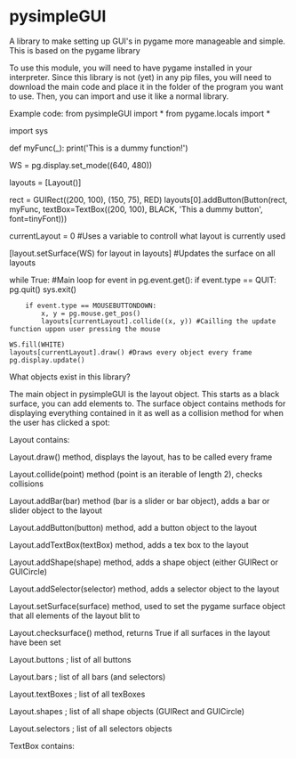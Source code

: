# pysimpleGUI
A library to make setting up GUI's in pygame more manageable and simple. This is based on the pygame library

To use this module, you will need to have pygame installed in your interpreter. Since this library is not (yet) in any pip files, you will need to download the main code and place it in the folder of the program you want to use. 
Then, you can import and use it like a normal library.

Example code:
from pysimpleGUI import *
from pygame.locals import *

import sys

def myFunc(_):
    print('This is a dummy function!')

WS = pg.display.set_mode((640, 480))

layouts = [Layout()]

rect = GUIRect((200, 100), (150, 75), RED)
layouts[0].addButton(Button(rect, myFunc, textBox=TextBox((200, 100), BLACK, 'This a dummy button', font=tinyFont)))

currentLayout = 0 #Uses a variable to controll what layout is currently used

[layout.setSurface(WS) for layout in layouts] #Updates the surface on all layouts


while True:
#Main loop
    for event in pg.event.get():
        if event.type == QUIT:
            pg.quit()
            sys.exit()

        if event.type == MOUSEBUTTONDOWN:
            x, y = pg.mouse.get_pos()
            layouts[currentLayout].collide((x, y)) #Cailling the update function uppon user pressing the mouse

    WS.fill(WHITE)
    layouts[currentLayout].draw() #Draws every object every frame
    pg.display.update()
    

What objects exist in this library?

The main object in pysimpleGUI is the layout object. This starts as a black surface, you can add elements to. The surface object contains methods for displaying everything contained in it as well as a collision method for when the user has clicked a spot:

Layout contains:

Layout.draw() method, displays the layout, has to be called every frame

Layout.collide(point) method (point is an iterable of length 2), checks collisions

Layout.addBar(bar) method (bar is a slider or bar object), adds a bar or slider object to the layout

Layout.addButton(button) method, add a button object to the layout

Layout.addTextBox(textBox) method, adds a tex box to the layout

Layout.addShape(shape) method, adds a shape object (either GUIRect or GUICircle)

Layout.addSelector(selector) method, adds a selector object to the layout

Layout.setSurface(surface) method, used to set the pygame surface object that all elements of the layout blit to

Layout.checksurface() method, returns True if all surfaces in the layout have been set

Layout.buttons   ; list of all buttons

Layout.bars      ; list of all bars (and selectors)

Layout.textBoxes ; list of all texBoxes

Layout.shapes    ; list of all shape objects (GUIRect and GUICircle)

Layout.selectors ; list of all selectors objects

TextBox contains:
